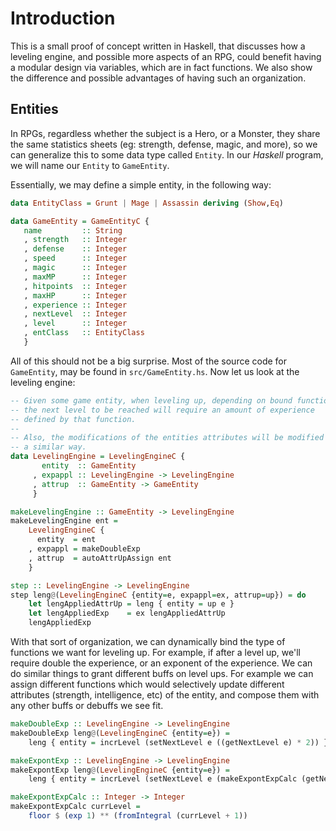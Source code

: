 # Introduction

This is a small proof of concept written in Haskell, that discusses how a
leveling engine, and possible more aspects of an RPG, could benefit having a
modular design via variables, which are in fact functions. We also show the
difference and possible advantages of having such an organization.

## Entities

In RPGs, regardless whether the subject is a Hero, or a Monster, they share the
same statistics sheets (eg: strength, defense, magic, and more), so we can
generalize this to some data type called `Entity`. In our _Haskell_ program, we
will name our `Entity` to `GameEntity`.

Essentially, we may define a simple entity, in the following way:

~~~~haskell
data EntityClass = Grunt | Mage | Assassin deriving (Show,Eq)

data GameEntity = GameEntityC {
   name         :: String
   , strength   :: Integer
   , defense    :: Integer
   , speed      :: Integer
   , magic      :: Integer
   , maxMP      :: Integer
   , hitpoints  :: Integer
   , maxHP      :: Integer
   , experience :: Integer
   , nextLevel  :: Integer
   , level      :: Integer
   , entClass   :: EntityClass
   }
~~~~

All of this should not be a big surprise. Most of the source code for
`GameEntity`, may be found in `src/GameEntity.hs`. Now let us look at the
leveling engine:

~~~~haskell
-- Given some game entity, when leveling up, depending on bound function,
-- the next level to be reached will require an amount of experience
-- defined by that function.
--
-- Also, the modifications of the entities attributes will be modified in
-- a similar way.
data LevelingEngine = LevelingEngineC {
       entity  :: GameEntity
     , expappl :: LevelingEngine -> LevelingEngine
     , attrup  :: GameEntity -> GameEntity
     }

makeLevelingEngine :: GameEntity -> LevelingEngine
makeLevelingEngine ent =
    LevelingEngineC {
      entity  = ent
    , expappl = makeDoubleExp
    , attrup  = autoAttrUpAssign ent
    }

step :: LevelingEngine -> LevelingEngine
step leng@(LevelingEngineC {entity=e, expappl=ex, attrup=up}) = do
    let lengAppliedAttrUp = leng { entity = up e }
    let lengAppliedExp    = ex lengAppliedAttrUp
    lengAppliedExp
~~~~

With that sort of organization, we can dynamically bind the type of functions we
want for leveling up. For example, if after a level up, we'll require double the
experience, or an exponent of the experience. We can do similar things to grant
different buffs on level ups. For example we can assign different functions
which would selectively update different attributes (strength, intelligence,
etc) of the entity, and compose them with any other buffs or debuffs we see fit.

~~~~haskell
makeDoubleExp :: LevelingEngine -> LevelingEngine
makeDoubleExp leng@(LevelingEngineC {entity=e}) =
    leng { entity = incrLevel (setNextLevel e ((getNextLevel e) * 2)) }

makeExpontExp :: LevelingEngine -> LevelingEngine
makeExpontExp leng@(LevelingEngineC {entity=e}) =
    leng { entity = incrLevel (setNextLevel e (makeExpontExpCalc (getNextLevel e)))}

makeExpontExpCalc :: Integer -> Integer
makeExpontExpCalc currLevel =
    floor $ (exp 1) ** (fromIntegral (currLevel + 1))
~~~~


